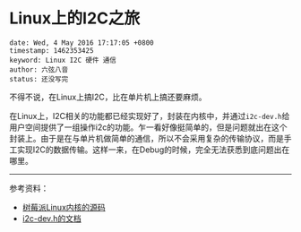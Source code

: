 # Linux上的I2C之旅
```metadata
date: Wed, 4 May 2016 17:17:05 +0800
timestamp: 1462353425
keyword: Linux I2C 硬件 通信
author: 六弦八音
status: 还没写完
```

不得不说，在Linux上搞I2C，比在单片机上搞还要麻烦。

在Linux上，I2C相关的功能都已经实现好了，封装在内核中，并通过`i2c-dev.h`给用户空间提供了一组操作i2c的功能。乍一看好像挺简单的，但是问题就出在这个封装上。由于是在与单片机做简单的通信，所以不会采用复杂的传输协议，而是手工实现I2C的数据传输。这样一来，在Debug的时候，完全无法获悉到底问题出在哪里。

---------
参考资料：
- [树莓派Linux内核的源码](https://github.com/raspberrypi/linux/)
- [i2c-dev.h的文档](https://www.kernel.org/doc/Documentation/i2c/dev-interface)
